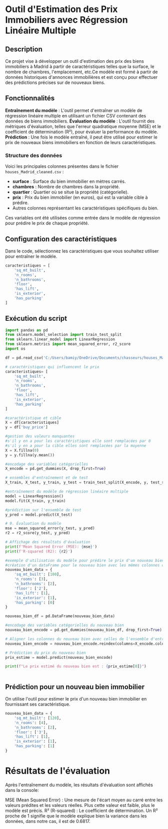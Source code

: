 # Outil d'Estimation des Prix Immobiliers avec Régression Linéaire Multiple

## Description

Ce projet vise à développer un outil d'estimation des prix des biens immobiliers à Madrid à partir de caractéristiques telles que la surface, le nombre de chambres, l'emplacement, etc.Ce modèle est formé à partir de données historiques d'annonces immobilières et est conçu pour effectuer des prédictions précises sur de nouveaux biens.

## Fonctionnalités

**Entraînement du modèle** : L'outil permet d'entraîner un modèle de régression linéaire multiple en utilisant un fichier CSV contenant des données de biens immobiliers.
**Évaluation du modèle** : L'outil fournit des métriques d'évaluation, telles que l'erreur quadratique moyenne (MSE) et le coefficient de détermination (R²), pour évaluer la performance du modèle.
**Prédiction** : Une fois le modèle entraîné, il peut être utilisé pour estimer le prix de nouveaux biens immobiliers en fonction de leurs caractéristiques.


### Structure des données

Voici les principales colonnes présentes dans le fichier `houses_Madrid_cleaned.csv` :

- **surface** : Surface du bien immobilier en mètres carrés.
- **chambres** : Nombre de chambres dans la propriété.
- **quartier** : Quartier où se situe la propriété (catégorielle).
- **prix** : Prix du bien immobilier (en euros), qui est la variable cible à prédire.
- Autres colonnes représentant les caractéristiques spécifiques du bien.


Ces variables ont été utilisées comme entrée dans le modèle de régression pour prédire le prix de chaque propriété.


## Configuration des caractéristiques
Dans le code, sélectionnez les caractéristiques que vous souhaitez utiliser pour entraîner le modèle.


```python
caracteristiques = [
    'sq_mt_built', 
    'n_rooms', 
    'n_bathrooms', 
    'floor', 
    'has_lift', 
    'is_exterior', 
    'has_parking'
]


```

## Exécution du script




```python
import pandas as pd
from sklearn.model_selection import train_test_split
from sklearn.linear_model import LinearRegression
from sklearn.metrics import mean_squared_error, r2_score
import os

df = pd.read_csv('C:/Users/bamiy/OneDrive/Documents/chasseurs/houses_Madrid_cleaned.csv')

# caractéristiques qui influencent le prix
caracteristiques= [
    'sq_mt_built', 
    'n_rooms', 
    'n_bathrooms', 
    'floor', 
    'has_lift', 
    'is_exterior', 
    'has_parking'
]

#caractéristique et cible
X = df[caracteristiques]
y = df['buy_price']  

#gestion des valeurs manquantes
#s'il y en a pour les caractéristiques elle sont remplacées par 0
#s'il y en a pour la cible elles sont remplacées par la moyenne
X = X.fillna(0) 
y = y.fillna(y.mean()) 

#encodage des variables catégorielles
X_encode = pd.get_dummies(X, drop_first=True)

# ensembles d'entraînement et de test
X_train, X_test, y_train, y_test = train_test_split(X_encode, y, test_size=0.2, random_state=42)

#entraînement du modèle de régression linéaire multiple
model = LinearRegression()
model.fit(X_train, y_train)

#prédiction sur l'ensemble de test
y_pred = model.predict(X_test)

# 9. Évaluation du modèle
mse = mean_squared_error(y_test, y_pred)
r2 = r2_score(y_test, y_pred)

# Affichage des résultats d'évaluation
print(f'Mean Squared Error (MSE): {mse}')
print(f'R-squared (R2): {r2}')

#exemple d'utilisation du modèle pour prédire le prix d'un nouveau bien 
#création d'un dataFrame pour le nouveau bien avec les mêmes colonnes que X
nouveau_bien_data = {
    'sq_mt_built': [100],
    'n_rooms': [3],
    'n_bathrooms': [2],
    'floor': ['2'],  
    'has_lift': [1],
    'is_exterior': [1],
    'has_parking': [0]
}

nouveau_bien_df = pd.DataFrame(nouveau_bien_data)

#encodage des variables catégorielles du nouveau bien
nouveau_bien_encode = pd.get_dummies(nouveau_bien_df, drop_first=True)

# Aligner les colonnes du nouveau bien avec celles de l'ensemble d'entraînement
nouveau_bien_encode = nouveau_bien_encode.reindex(columns=X_encode.columns, fill_value=0)

# Prédiction du prix du nouveau bien
prix_estime = model.predict(nouveau_bien_encode)

print(f"Le prix estimé du nouveau bien est : {prix_estime[0]}")
 
```

## Prédiction pour un nouveau bien immobilier
On utilise l'outil pour estimer le prix d'un nouveau bien immobilier en fournissant ses caractéristique.



```python
nouveau_bien_data = {
    'sq_mt_built': [120],
    'n_rooms': [4],
    'n_bathrooms': [2],
    'floor': ['3'],
    'has_lift': [1],
    'is_exterior': [1],
    'has_parking': [1]
}

```

# Résultats de l'évaluation
Après l'entraînement du modèle, les résultats d'évaluation sont affichés dans la console:

MSE (Mean Squared Error) : Une mesure de l'écart moyen au carré entre les valeurs prédites et les valeurs réelles. Plus cette valeur est faible, plus le modèle est précis.
 R² (R-squared) : Le coefficient de détermination. Un R² proche de 1 signifie que le modèle explique bien la variance dans les données, dans notre cas, il est de 0.6817.
